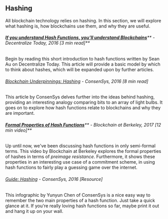 ## Hashing

All blockchain technology relies on hashing. In this section, we will explore what hashing is, how blockchains use them, and why they are useful.

###### [**If you understand Hash Functions, you’ll understand Blockchains**](https://decentralize.today/if-you-understand-hash-functions-youll-understand-blockchains-9088307b745d)**  - Decentralize Today, 2016 \[3 min read\]**

Begin by reading this short introduction to hash functions written by Sean Au on Decentralize Today.  This article will provide a basic model by which to think about hashes, which will be expanded upon by further articles.

###### [Blockchain Underpinnings: Hashing](https://medium.com/@ConsenSys/blockchain-underpinnings-hashing-7f4746cbd66b) - ConsenSys, 2016 \[8 min read\]

This article by ConsenSys delves further into the ideas behind hashing, providing an interesting analogy comparing bits to an array of light bulbs.  It goes on to explore how hash functions relate to blockchains and why they are important.

###### [**Formal Properties of Hash Functions**](https://www.youtube.com/embed/pCgD3RgXHEE?start=2433&end=3156&version=3)** - Blockchain at Berkeley, 2017 \[12 min video\]**

Up until now, we've been discussing hash functions in only semi-formal terms.  This video by Blockchain at Berkeley explores the formal properties of hashes in terms of _preimage resistance_.  Furthermore, it shows these properties in an interesting use case of a commitment scheme, in using hash functions to fairly play a guessing game over the internet.

###### [Guide: Hashing](https://media.consensys.net/guide-hashing-33dc0467c126) - ConsenSys, 2016 \[Resource\]

This infographic by Yunyun Chen of ConsenSys is a nice easy way to remember the two main properties of a hash function.  Just take a quick glance at it.  If you're really loving hash functions so far, maybe print it out and hang it up on your wall.

#### 



